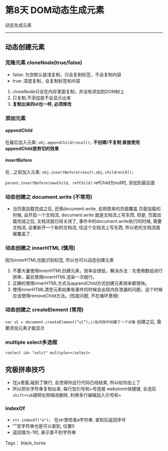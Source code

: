 # 第8天 DOM动态生成元素

动态生成元素

---

## 动态创建元素
### 克隆元素 cloneNode(true/false)
- false: 为空默认是浅复制，只会复制标签，不会复制内容
- true: 深度复制，会复制标签和内容

1. cloneNode只会在内存里面复制，并没有添加到DOM树上
2. 只复制,不添加是不会显示出来
3. **复制出来的id也一样, 必须修改**

### 添加元素
#### appendChild
在最后加入元素: `obj.appendChild(result);`
**不创建/不复制 直接使用appendChild是剪切的效果**

#### insertBefore
在...之前加入元素: `obj.insertBefore(result,obj.children[0]);`

` parent.insertBefore(newChild, refChild) `
refChild为null时, 添加到最后面


### 动态创建之 document.write (不常用)
- 当页面加载完成之后, 还用document.write, 会把原来的页面覆盖
页面加载的时候, 会开启一个文档流, document.write 就是文档流上写东西, 但是, 页面加载完成之后, 文档流就已经关闭了, 事件中的document.write执行的时候, 需要文档流, 会重新开一个新的文档流, 往这个文档流上写东西, 所以老的文档流就被覆盖了.

### 动态创建之 innerHTML (慎用)
因为innerHTML也能识别标签, 所以也可以动态创建元素

1. 不要大量使用innerHTML创建元素，效率会很低，解决办法：先使用数组进行拼串，最后使用innerHTML渲染一次就行。
2. 正确的使用innerHTML方式与appendChild方式创建元素效率都很快。
3. 使用innerHTML清空元素如果有事件的时候会出现内存泄漏的问题，这个时候应该使用removeChild方法。(性能问题, 不在循环里用)

### 动态创建之 createElement (常用)
` var ul = document.createElement(“ul”);//在内存中创建了一个对象 `
创建之后, 需要添加元素才能显示

### multiple select多选框
` <select id= "selct" multiple></select> `

## 究极拼串技巧

- 在js里面,碰到了换行, 会觉得你这行代码已经结束, 所以给你加上了
- 所以把长字符串复制出来, 每行加引号和+号连接
webstorm快捷键, 全选后 `shift+tab`键把左侧缩进删除, 利用多行编辑加入引号和+

### indexOf
- `str.indexOf("a"); ` 在str里检查a字符串, 查到后返回序号
- ""空字符串也是可以查到, 位置0
- 返回值为-1时, 表示查不到字符串


Tags： black_horse
